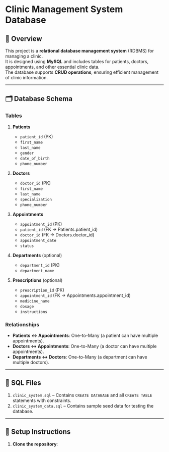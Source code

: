 
# Clinic Management System Database

## 📖 Overview
This project is a **relational database management system** (RDBMS) for managing a clinic.  
It is designed using **MySQL** and includes tables for patients, doctors, appointments, and other essential clinic data.  
The database supports **CRUD operations**, ensuring efficient management of clinic information.

---

## 🗂️ Database Schema

### Tables
1. **Patients**
   - `patient_id` (PK)
   - `first_name`
   - `last_name`
   - `gender`
   - `date_of_birth`
   - `phone_number`

2. **Doctors**
   - `doctor_id` (PK)
   - `first_name`
   - `last_name`
   - `specialization`
   - `phone_number`

3. **Appointments**
   - `appointment_id` (PK)
   - `patient_id` (FK → Patients.patient_id)
   - `doctor_id` (FK → Doctors.doctor_id)
   - `appointment_date`
   - `status`

4. **Departments** (optional)
   - `department_id` (PK)
   - `department_name`

5. **Prescriptions** (optional)
   - `prescription_id` (PK)
   - `appointment_id` (FK → Appointments.appointment_id)
   - `medicine_name`
   - `dosage`
   - `instructions`

### Relationships
- **Patients ↔ Appointments**: One-to-Many (a patient can have multiple appointments).  
- **Doctors ↔ Appointments**: One-to-Many (a doctor can have multiple appointments).  
- **Departments ↔ Doctors**: One-to-Many (a department can have multiple doctors).

---

## 💾 SQL Files
1. `clinic_system.sql` – Contains `CREATE DATABASE` and all `CREATE TABLE` statements with constraints.  
2. `clinic_system_data.sql` – Contains sample seed data for testing the database.

---

## 🚀 Setup Instructions

1. **Clone the repository**:


